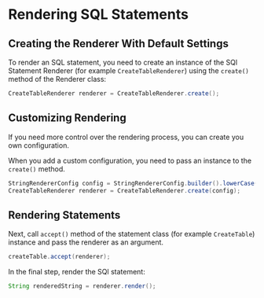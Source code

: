 # Rendering SQL Statements

## Creating the Renderer With Default Settings

To render an SQL statement, you need to create an instance of the SQl Statement Renderer (for example `CreateTableRenderer`) using the `create()` method of
the Renderer class:

```java
CreateTableRenderer renderer = CreateTableRenderer.create();
```

## Customizing Rendering 

If you need more control over the rendering process, you can create you own configuration.

When you add a custom configuration, you need to pass an instance to the `create()` method. 

```java
StringRendererConfig config = StringRendererConfig.builder().lowerCase(true).build();
CreateTableRenderer renderer = CreateTableRenderer.create(config);
```

## Rendering Statements

Next, call `accept()` method of the statement class (for example `CreateTable`) instance and pass the renderer as
an argument.

```java
createTable.accept(renderer);
```

In the final step, render the SQl statement:

```java
String renderedString = renderer.render();
```